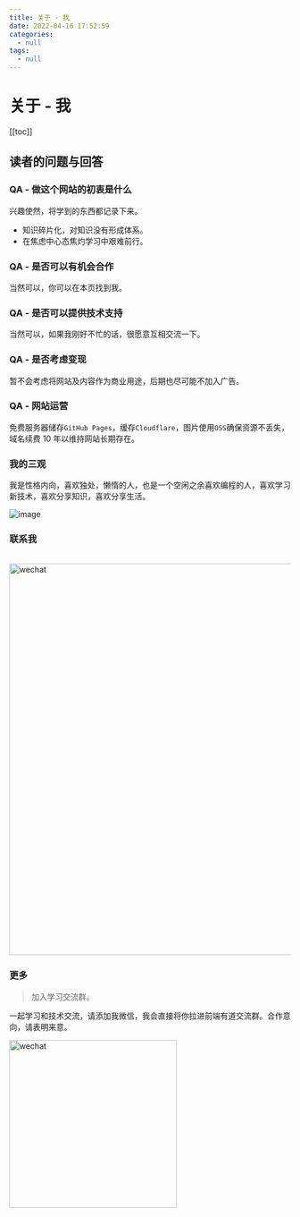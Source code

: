 ```yaml
---
title: 关于 - 我
date: 2022-04-16 17:52:59
categories:
  - null
tags:
  - null
---
```


# 关于 - 我

[[toc]]

## 读者的问题与回答

### QA - 做这个网站的初衷是什么

兴趣使然，将学到的东西都记录下来。

- 知识碎片化，对知识没有形成体系。
- 在焦虑中心态焦灼学习中艰难前行。

### QA - 是否可以有机会合作

当然可以，你可以在本页找到我。

### QA - 是否可以提供技术支持

当然可以，如果我刚好不忙的话，很愿意互相交流一下。

### QA - 是否考虑变现

暂不会考虑将网站及内容作为商业用途，后期也尽可能不加入广告。

### QA - 网站运营

免费服务器储存`GitHub Pages`，缓存`Cloudflare`，图片使用`OSS`确保资源不丢失，域名续费 10 年以维持网站长期存在。

### 我的三观

我是性格内向，喜欢独处，懒惰的人，也是一个空闲之余喜欢编程的人，喜欢学习新技术，喜欢分享知识，喜欢分享生活。

![image](https://feyoudao.oss-cn-hongkong.aliyuncs.com/mweb/me-life.png)

### 联系我

<br />
<img src="https://feyoudao.oss-cn-hongkong.aliyuncs.com/site/public_logo.jpeg" width="700" alt="wechat" />

### 更多

> 加入学习交流群。

一起学习和技术交流，请添加我微信，我会直接将你拉进前端有道交流群。合作意向，请表明来意。

<img class="no-zoom" src="https://feyoudao.oss-cn-hongkong.aliyuncs.com/site/wechat.jpeg" width = "300" height = "300" alt="wechat" />
